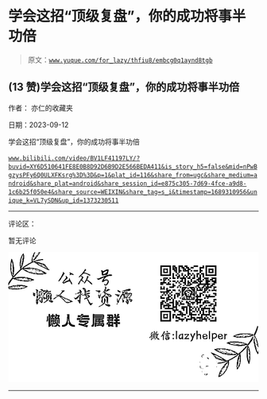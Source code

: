 # 学会这招“顶级复盘”，你的成功将事半功倍

> 原文：[`www.yuque.com/for_lazy/thfiu8/embcg0q1aynd8tgb`](https://www.yuque.com/for_lazy/thfiu8/embcg0q1aynd8tgb)

## (13 赞)学会这招“顶级复盘”，你的成功将事半功倍

作者： 亦仁的收藏夹

日期：2023-09-12

学会这招“顶级复盘”，你的成功将事半功倍

[`www.bilibili.com/video/BV1LF41197LY/?buvid=XY6D510641FE8E0B8D92D6B9D2E566BEDA411&is_story_h5=false&mid=nPwBgzysPFy6Q0ULXFKsrg%3D%3D&p=1&plat_id=116&share_from=ugc&share_medium=android&share_plat=android&share_session_id=e875c305-7d69-4fce-a9d8-1c6b25f050e4&share_source=WEIXIN&share_tag=s_i&timestamp=1689310956&unique_k=VL7ySDN&up_id=1373230511`](https://www.bilibili.com/video/BV1LF41197LY/?buvid=XY6D510641FE8E0B8D92D6B9D2E566BEDA411&is_story_h5=false&mid=nPwBgzysPFy6Q0ULXFKsrg%3D%3D&p=1&plat_id=116&share_from=ugc&share_medium=android&share_plat=android&share_session_id=e875c305-7d69-4fce-a9d8-1c6b25f050e4&share_source=WEIXIN&share_tag=s_i&timestamp=1689310956&unique_k=VL7ySDN&up_id=1373230511)

* * *

评论区：

暂无评论

![](img/1c37d505930596d12a88ab23e11aa07a.png)

* * *